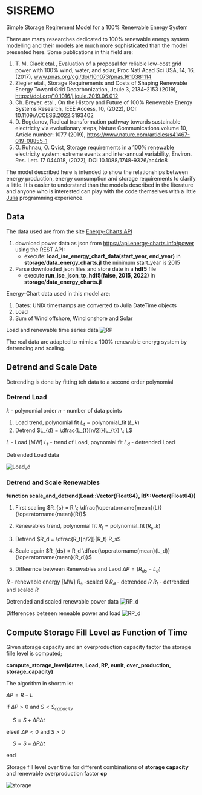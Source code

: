 # SISREMO
Simple Storage Reqirement Model for a 100% Renewable Energy System

There are many researches dedicated to 100% renewable energy system modelling and their models are much more sophisticated than the model presented here. Some publications in this field are:

1. T. M. Clack etal., Evaluation of a proposal for reliable low-cost grid power with 100% wind, water, and solar, Proc Natl Acad Sci USA, 14, 16, (2017), www.pnas.org/cgi/doi/10.1073/pnas.1610381114
2.  Ziegler etal., Storage Requirements and Costs of Shaping Renewable Energy Toward Grid Decarbonization, Joule 3, 2134–2153 (2019), https://doi.org/10.1016/j.joule.2019.06.012
3.  Ch. Breyer, etal., On the History and Future of 100% Renewable Energy Systems Research, IEEE Access, 10, (2022), DOI: 10.1109/ACCESS.2022.3193402
4.  D. Bogdanov, Radical transformation pathway towards sustainable electricity via evolutionary steps, Nature Communications volume 10, Article number: 1077 (2019), https://www.nature.com/articles/s41467-019-08855-1
5.  O. Ruhnau, O. Qvist, Storage requirements in a 100% renewable electricity system: extreme events and inter-annual variability, Environ. Res. Lett. 17 044018, (2022), DOI 10.1088/1748-9326/ac4dc8

The model described here is intended to show the relationships between energy production, energy consumption and storage requirements to clarify a little. It is easier to understand than the models described in the literature and anyone who is interested can play with the code themselves with a little [Julia](https://julialang.org/) programming experience.

## Data

The data used are from the site [Energy-Charts API](https://api.energy-charts.info/)

1. download power data as json from https://api.energy-charts.info/power using the REST API:
    * execute: **load_ise_energy_chart_data(start_year, end_year)**
        in **storage/data_energy_charts.jl**
        the minimum start_year is 2015
2. Parse downloaded json files and store date in a **hdf5** file
   * execute **run_ise_json_to_hdf5(false, 2015, 2022)**
        in **storage/data_energy_charts.jl**

Energy-Chart data used in this model are:

1. Dates: UNIX timestamps are converted to Julia DateTime objects
2. Load
3. Sum of Wind offshore, Wind onshore and Solar

Load and renewable time series data
![RP](figures/RP.png)

The real data are adapted to mimic a 100% renewable eneryg system by detrending and scaling.

## Detrend and Scale Date

Detrending is done by fitting teh data to a second order polynomial
### Detrend Load

$k$  - polynomial order
$n$  - number of data points

1. Load trend, polynomial fit
$L_{t} = \operatorname{polynomial\_fit}(L, k)$
2. Detrend
$L_{d} = \dfrac{L_{t}[n/2]}{L_{t}} \; L$

$L$  - Load [MW]
$L_{t}$ -  trend of Load, poynomial fit
$L_{d}$ - detrended Load

Detrended Load data

![Load_d](figures/Load_detrended.png)

### Detrend and Scale Renewables

**function scale_and_detrend(Load::Vector{Float64}, RP::Vector{Float64})**

1. First scaling
$R_{s} = R \; \dfrac{\operatorname{mean}(L)}{\operatorname{mean}(R)}$

2. Renewables trend, polynomial fit
$R_t = \operatorname{polynomial\_fit}(R_s, k)$

3. Detrend
$R_d = \dfrac{R_t[n/2]}{R_t} R_s$

4. Scale again
$R_{ds} = R_d \dfrac{\operatorname{mean}(L_d)}{\operatorname{mean}(R_d)}$

5. Diffeernce between Renewables and Laod
$\Delta P = (R_{ds} - L_d)$

$R$ - renewable energy [MW]
$R_{s}$ -scaled $R$
$R_d$ - detrended $R$
$R_t$ - detrended and scaled $R$

Detrended and scaled renewable power data
![RP_d](figures/RP_detrended.png)

Differences beteeen reneable power and load
![RP_d](figures/RP_diff_detrended.png)

## Compute Storage Fill Level as Function of Time

Given storage capacity and an overproduction capacity factor the storage fille level is computed;

**compute_storage_level(dates, Load, RP, eunit, over_production, storage_capacity)**

The algorithm in shortm is:

$\Delta P = R - L$

if $\Delta P > 0$ and $S < S_{capacity}$

$\quad S = S + \Delta P \Delta t$

elseif $\Delta P < 0$ and $S > 0$

$\quad S = S - \Delta P \Delta t$

end

Storage fill level over time for different combinations of **storage capacity** and renewable overproduction factor **op**

![storage](figures/storage_fill.png)


